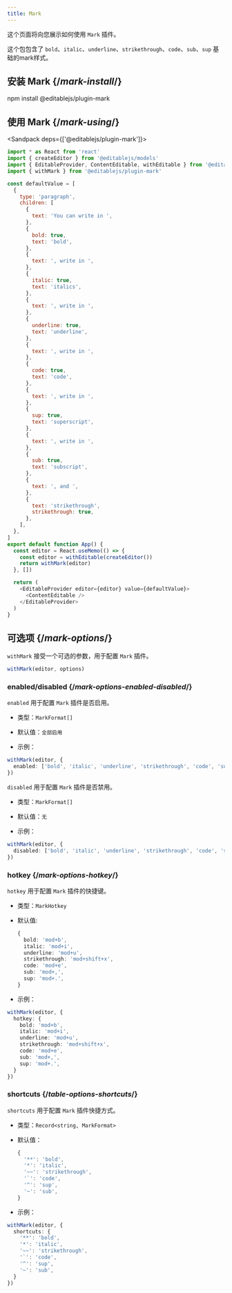 ```yaml
---
title: Mark
---
```


<Intro>

这个页面将向您展示如何使用 `Mark` 插件。

这个包包含了 `bold`、`italic`、`underline`、`strikethrough`、`code`、`sub`、`sup` 基础的mark样式。

</Intro>

## 安装 Mark {/*mark-install*/}

<TerminalBlock>

npm install @editablejs/plugin-mark

</TerminalBlock>

## 使用 Mark {/*mark-using*/}

<Sandpack deps={['@editablejs/plugin-mark']}>

```js
import * as React from 'react'
import { createEditor } from '@editablejs/models'
import { EditableProvider, ContentEditable, withEditable } from '@editablejs/editor'
import { withMark } from '@editablejs/plugin-mark'

const defaultValue = [
  {
    type: 'paragraph',
    children: [
      {
        text: 'You can write in ',
      },
      {
        bold: true,
        text: 'bold',
      },
      {
        text: ', write in ',
      },
      {
        italic: true,
        text: 'italics',
      },
      {
        text: ', write in ',
      },
      {
        underline: true,
        text: 'underline',
      },
      {
        text: ', write in ',
      },
      {
        code: true,
        text: 'code',
      },
      {
        text: ', write in ',
      },
      {
        sup: true,
        text: 'superscript',
      },
      {
        text: ', write in ',
      },
      {
        sub: true,
        text: 'subscript',
      },
      {
        text: ', and ',
      },
      {
        text: 'strikethrough',
        strikethrough: true,
      },
    ],
  },
]
export default function App() {
  const editor = React.useMemo(() => {
    const editor = withEditable(createEditor())
    return withMark(editor)
  }, [])

  return (
    <EditableProvider editor={editor} value={defaultValue}>
      <ContentEditable />
    </EditableProvider>
  )
}

```

</Sandpack>

## 可选项 {/*mark-options*/}

`withMark` 接受一个可选的参数，用于配置 `Mark` 插件。

```js
withMark(editor, options)
```

### enabled/disabled {/*mark-options-enabled-disabled*/}

`enabled` 用于配置 `Mark` 插件是否启用。

- 类型：`MarkFormat[]`
- 默认值：`全部启用`

- 示例：

```ts
withMark(editor, {
  enabled: ['bold', 'italic', 'underline', 'strikethrough', 'code', 'sub', 'sup']
})
```

`disabled` 用于配置 `Mark` 插件是否禁用。

- 类型：`MarkFormat[]`
- 默认值：`无`

- 示例：

```ts
withMark(editor, {
  disabled: ['bold', 'italic', 'underline', 'strikethrough', 'code', 'sub', 'sup']
})
```

### hotkey {/*mark-options-hotkey*/}

`hotkey` 用于配置 `Mark` 插件的快捷键。

- 类型：`MarkHotkey`
- 默认值:
  ```ts
  {
    bold: 'mod+b',
    italic: 'mod+i',
    underline: 'mod+u',
    strikethrough: 'mod+shift+x',
    code: 'mod+e',
    sub: 'mod+,',
    sup: 'mod+.',
  }
  ```

- 示例：

```ts
withMark(editor, {
  hotkey: {
    bold: 'mod+b',
    italic: 'mod+i',
    underline: 'mod+u',
    strikethrough: 'mod+shift+x',
    code: 'mod+e',
    sub: 'mod+,',
    sup: 'mod+.',
  }
})
```

### shortcuts {/*table-options-shortcuts*/}

`shortcuts` 用于配置 `Mark` 插件快捷方式。

- 类型：`Record<string, MarkFormat>`
- 默认值：
  ```ts
  {
    '**': 'bold',
    '*': 'italic',
    '~~': 'strikethrough',
    '`': 'code',
    '^': 'sup',
    '~': 'sub',
  }
  ```

- 示例：

```ts
withMark(editor, {
  shortcuts: {
    '**': 'bold',
    '*': 'italic',
    '~~': 'strikethrough',
    '`': 'code',
    '^': 'sup',
    '~': 'sub',
  }
})
```
